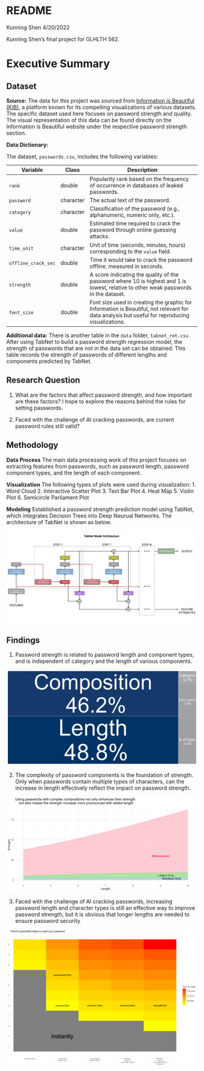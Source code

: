 README
================
Kunning Shen
4/20/2022

Kunning Shen’s final project for GLHLTH 562.

# Executive Summary

## Dataset

**Source:** The data for this project was sourced from [Information is
Beautiful (KIB)](https://www.informationisbeautiful.net/), a platform
known for its compelling visualizations of various datasets. The
specific dataset used here focuses on password strength and quality. The
visual representation of this data can be found directly on the
Information is Beautiful website under the respective password strength
section.

**Data Dictionary:**

The dataset, `passwords.csv`, includes the following variables:

| Variable            | Class     | Description                                                                                                                                    |
|---------------------|-----------|------------------------------------------------------------------------------------------------------------------------------------------------|
| `rank`              | double    | Popularity rank based on the frequency of occurrence in databases of leaked passwords.                                                         |
| `password`          | character | The actual text of the password.                                                                                                               |
| `category`          | character | Classification of the password (e.g., alphanumeric, numeric only, etc.).                                                                       |
| `value`             | double    | Estimated time required to crack the password through online guessing attacks.                                                                 |
| `time_unit`         | character | Unit of time (seconds, minutes, hours) corresponding to the `value` field.                                                                     |
| `offline_crack_sec` | double    | Time it would take to crack the password offline, measured in seconds.                                                                         |
| `strength`          | double    | A score indicating the quality of the password where 10 is highest and 1 is lowest, relative to other weak passwords in the dataset.           |
| `font_size`         | double    | Font size used in creating the graphic for Information is Beautiful, not relevant for data analysis but useful for reproducing visualizations. |

**Additional data:** There is another table in the `data` folder,
`tabnet_ret.csv`. After using TabNet to build a password strength
regression model, the strength of passwords that are not in the data set
can be obtained. This table records the strength of passwords of
different lengths and components predicted by TabNet.

## Research Question

1.  What are the factors that affect password strength, and how
    important are these factors? I hope to explore the reasons behind
    the rules for setting passwords.

2.  Faced with the challenge of AI cracking passwords, are current
    password rules still valid?

## Methodology

**Data Process** The main data processing work of this project focuses
on extracting features from passwords, such as password length, password
component types, and the length of each component.

**Visualization** The following types of plots were used during
visualization: 1. Word Cloud 2. Interactive Scatter Plot 3. Text Bar
Plot 4. Heat Map 5. Violin Plot 6. Semicircle Parliament Plot

**Modeling** Established a password strength prediction model using
TabNet, which integrates Decision Trees into Deep Neurual Networks. The
architecture of TabNet is shown as below.

![](./figures/tabnet.png)

## Findings

1.  Password strength is related to password length and component types,
    and is independent of category and the length of various components.

![](./figures/features.png)

2.  The complexity of password components is the foundation of strength.
    Only when passwords contain multiple types of characters, can the
    increase in length effectively reflect the impact on password
    strength.

![](./figures/tabnet_test_ret.png)

3.  Faced with the challenge of AI cracking passwords, increasing
    password length and character types is still an effective way to
    improve password strength, but it is obvious that longer lengths are
    needed to ensure password security

![](./figures/p8_AI_heat.png)

